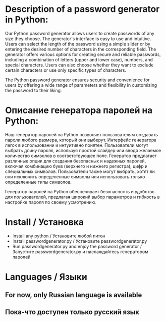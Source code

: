 # Description of a password generator in Python:

Our Python password generator allows users to create passwords of any size they choose. The generator's interface is easy to use and intuitive. Users can select the length of the password using a simple slider or by entering the desired number of characters in the corresponding field. The generator offers various options for creating secure and reliable passwords, including a combination of letters (upper and lower case), numbers, and special characters. Users can also choose whether they want to exclude certain characters or use only specific types of characters.

The Python password generator ensures security and convenience for users by offering a wide range of parameters and flexibility in customizing the password to their liking.

# Описание генератора паролей на Python:

Наш генератор паролей на Python позволяет пользователям создавать пароли любого размера, который они выберут. Интерфейс генератора легок в использовании и интуитивно понятен. Пользователи могут выбрать длину пароля, используя простой слайдер или вводя желаемое количество символов в соответствующее поле. Генератор предлагает различные опции для создания безопасных и надежных паролей, включая комбинацию букв (верхнего и нижнего регистра), цифр и специальных символов. Пользователи также могут выбрать, хотят ли они исключить определенные символы или использовать только определенные типы символов.

Генератор паролей на Python обеспечивает безопасность и удобство для пользователей, предлагая широкий выбор параметров и гибкость в настройке пароля по своему усмотрению.

# Install / Установка
- Install any python / Установите любой питон
- Install passwordgenerator.py / Установите passwordgenerator.py
- Run passwordgenerator.py and enjoy the password generator / Запустите passwordgenerator.py и наслаждайтесь генератором паролей

# Languages / Языки
## For now, only Russian language is available
## Пока-что доступен только русский язык
